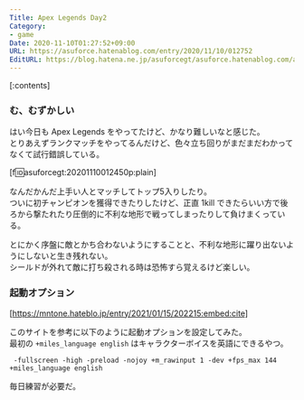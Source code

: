 ```yaml
---
Title: Apex Legends Day2
Category:
- game
Date: 2020-11-10T01:27:52+09:00
URL: https://asuforce.hatenablog.com/entry/2020/11/10/012752
EditURL: https://blog.hatena.ne.jp/asuforcegt/asuforce.hatenablog.com/atom/entry/26006613650925354
---
```


[:contents]

###  む、むずかしい

はい今日も Apex Legends をやってたけど、かなり難しいなと感じた。  
とりあえずランクマッチをやってるんだけど、色々立ち回りがまだまだわかってなくて試行錯誤している。  

[f:id:asuforcegt:20201110012450p:plain]

なんだかんだ上手い人とマッチしてトップ5入りしたり。  
ついに初チャンピオンを獲得できたりしたけど、正直 1kill できたらいい方で後ろから撃たれたり圧倒的に不利な地形で戦ってしまったりして負けまくっている。

とにかく序盤に敵とかち合わないようにすることと、不利な地形に躍り出ないようにしないと生き残れない。  
シールドが外れて敵に打ち殺される時は恐怖すら覚えるけど楽しい。

### 起動オプション

[https://mntone.hateblo.jp/entry/2021/01/15/202215:embed:cite]

このサイトを参考に以下のように起動オプションを設定してみた。  
最初の `+miles_language english` はキャラクターボイスを英語にできるやつ。

```
 -fullscreen -high -preload -nojoy +m_rawinput 1 -dev +fps_max 144 +miles_language english
```

毎日練習が必要だ。
